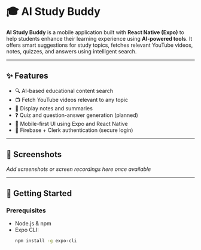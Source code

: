 # 🎓 AI Study Buddy

**AI Study Buddy** is a mobile application built with **React Native (Expo)** to help students enhance their learning experience using **AI-powered tools**. It offers smart suggestions for study topics, fetches relevant YouTube videos, notes, quizzes, and answers using intelligent search.

---

## ✨ Features

- 🔍 AI-based educational content search
- 📺 Fetch YouTube videos relevant to any topic
- 📝 Display notes and summaries
- ❓ Quiz and question-answer generation (planned)
- 📱 Mobile-first UI using Expo and React Native
- 🔐 Firebase + Clerk authentication (secure login)

---

## 📸 Screenshots

*Add screenshots or screen recordings here once available*

---

## 🚀 Getting Started

### Prerequisites

- Node.js & npm
- Expo CLI:  
  ```bash
  npm install -g expo-cli

